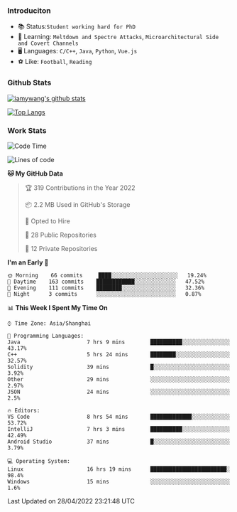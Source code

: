 ### Introduciton

- 📚 Status:`Student working hard for PhD`
- 🔎 Learning: `Meltdown and Spectre Attacks`, `Microarchitectural Side and Covert Channels`
- 🖥️ Languages: `C/C++`, `Java`, `Python`, `Vue.js`
- ⚽ Like: `Football`, `Reading`

### Github Stats

[![iamywang's github stats](https://github-readme-stats.vercel.app/api?username=iamywang&count_private=true&show_icons=true)]()

[![Top Langs](https://github-readme-stats.vercel.app/api/top-langs/?username=iamywang&layout=compact)]()

### Work Stats

<!--START_SECTION:waka-->
![Code Time](http://img.shields.io/badge/Code%20Time-292%20hrs%2028%20mins-blue)

![Lines of code](https://img.shields.io/badge/From%20Hello%20World%20I%27ve%20Written--49%20Thousand%20lines%20of%20code-blue)

**🐱 My GitHub Data** 

> 🏆 319 Contributions in the Year 2022
 > 
> 📦 2.2 MB Used in GitHub's Storage 
 > 
> 💼 Opted to Hire
 > 
> 📜 28 Public Repositories 
 > 
> 🔑 12 Private Repositories  
 > 
**I'm an Early 🐤** 

```text
🌞 Morning    66 commits     ████░░░░░░░░░░░░░░░░░░░░░   19.24% 
🌆 Daytime    163 commits    ████████████░░░░░░░░░░░░░   47.52% 
🌃 Evening    111 commits    ████████░░░░░░░░░░░░░░░░░   32.36% 
🌙 Night      3 commits      ░░░░░░░░░░░░░░░░░░░░░░░░░   0.87%

```


📊 **This Week I Spent My Time On** 

```text
⌚︎ Time Zone: Asia/Shanghai

💬 Programming Languages: 
Java                     7 hrs 9 mins        ██████████░░░░░░░░░░░░░░░   43.17% 
C++                      5 hrs 24 mins       ████████░░░░░░░░░░░░░░░░░   32.57% 
Solidity                 39 mins             █░░░░░░░░░░░░░░░░░░░░░░░░   3.92% 
Other                    29 mins             ░░░░░░░░░░░░░░░░░░░░░░░░░   2.97% 
JSON                     24 mins             ░░░░░░░░░░░░░░░░░░░░░░░░░   2.5%

🔥 Editors: 
VS Code                  8 hrs 54 mins       █████████████░░░░░░░░░░░░   53.72% 
IntelliJ                 7 hrs 3 mins        ██████████░░░░░░░░░░░░░░░   42.49% 
Android Studio           37 mins             █░░░░░░░░░░░░░░░░░░░░░░░░   3.79%

💻 Operating System: 
Linux                    16 hrs 19 mins      ████████████████████████░   98.4% 
Windows                  15 mins             ░░░░░░░░░░░░░░░░░░░░░░░░░   1.6%

```


 Last Updated on 28/04/2022 23:21:48 UTC
<!--END_SECTION:waka-->
